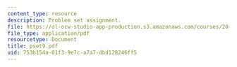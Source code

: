 ```yaml
---
content_type: resource
description: Problem set assignment.
file: https://ol-ocw-studio-app-production.s3.amazonaws.com/courses/20-011j-statistical-thermodynamics-of-biomolecular-systems-be-011j-spring-2004/753b154a01f39e7ca7a7dbd128246ff5_pset9.pdf
file_type: application/pdf
resourcetype: Document
title: pset9.pdf
uid: 753b154a-01f3-9e7c-a7a7-dbd128246ff5
---
```

